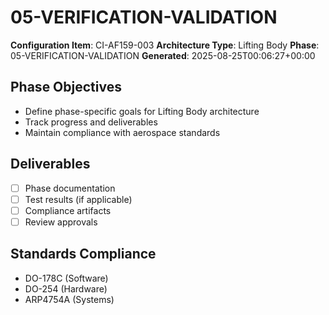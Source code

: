 # 05-VERIFICATION-VALIDATION

**Configuration Item**: CI-AF159-003
**Architecture Type**: Lifting Body
**Phase**: 05-VERIFICATION-VALIDATION
**Generated**: 2025-08-25T00:06:27+00:00

## Phase Objectives
- Define phase-specific goals for Lifting Body architecture
- Track progress and deliverables
- Maintain compliance with aerospace standards

## Deliverables
- [ ] Phase documentation
- [ ] Test results (if applicable)
- [ ] Compliance artifacts
- [ ] Review approvals

## Standards Compliance
- DO-178C (Software)
- DO-254 (Hardware)
- ARP4754A (Systems)
